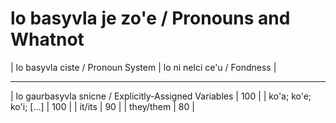 # lo basyvla je zo'e / Pronouns and Whatnot

| lo basyvla ciste / Pronoun System	| lo ni nelci ce'u / Fondness	|
---	---
| lo gaurbasyvla snicne / Explicitly-Assigned Variables	| 100	|
| ko'a; ko'e; ko'i; [...]	| 100	|
| it/its	| 90	|
| they/them	| 80	|
